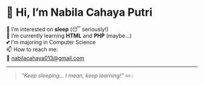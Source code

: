 # 👋 Hi, I’m Nabila Cahaya Putri

👀 I’m interested on **sleep** (😴 seriously!)  
🌱 I’m currently learning **HTML** and **PHP** (maybe...)  
💕 I’m majoring in Computer Science    
📫 How to reach me:  
📧 [nabilacahaya013@gmail.com](mailto:nabilacahaya013@gmail.com)  

---

> _“Keep sleeping… I mean, keep learning!”_ 💤💡
